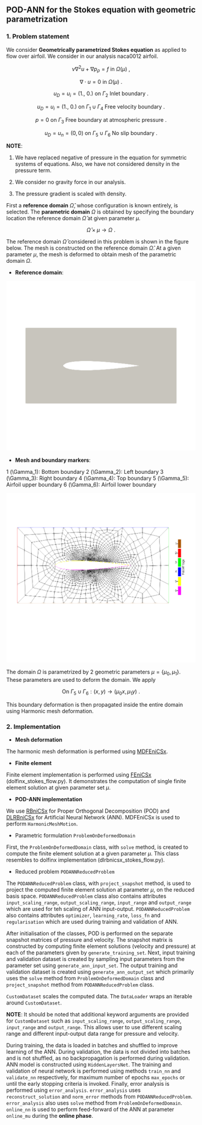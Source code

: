 ## POD-ANN for the Stokes equation with geometric parametrization ##

### 1. Problem statement

We consider **Geometrically parametrized Stokes equation** as applied to flow over airfoil. We consider in our analysis naca0012 airfoil.

$$ \nu \nabla^2 u + \nabla p_{\rho} = f \ \text{in} \ \Omega(\mu) \ ,$$

$$ \nabla \cdot u = 0 \ \text{in} \ \Omega(\mu) \ .$$

$$ u_D = u_{i} = (1., \ 0.) \ \text{on} \ \Gamma_2 \ \text{Inlet boundary} \ .$$

$$ u_D = u_{i} = (1., \ 0.) \ \text{on} \ \Gamma_1 \cup \Gamma_4 \ \text{Free velocity boundary} \ .$$

$$ p = 0 \ \text{on} \ \Gamma_3 \ \text{Free boundary at atmospheric pressure} \ .$$

$$ u_D = u_{n} = (0, 0) \ \text{on} \ \Gamma_5 \cup \Gamma_6 \ \text{No slip boundary} \ .$$

**NOTE**: 

1. We have replaced negative of pressure in the equation for symmetric systems of equations. Also, we have not considered density in the pressure term.

2. We consider no gravity force in our analysis. 

3. The pressure gradient is scaled with density.

First a **reference domain** $\hat{\Omega}$, whose configuration is known entirely, is selected. The **parametric domain** $\Omega$ is obtained by specifying the boundary location the reference domain $\hat{\Omega}$ at given parameter $\mu$.

$$\hat{\Omega} \times \mu \to \Omega \ .$$

The reference domain $\hat{\Omega}$ considered in this problem is shown in the figure below. The mesh is constructed on the reference domain $\hat{\Omega}$. At a given parameter $\mu$, the mesh is deformed to obtain mesh of the parametric domain $\Omega$.

* **Reference domain**:

![alt text](https://github.com/Wells-Group/dlrbnicsx/blob/main/demo/stokes_flow_dlrbnicsx/mesh_data/domain.png)

* **Mesh and boundary markers**: 

1 (\Gamma_1): Bottom boundary
2 (\Gamma_2): Left boundary
3 (\Gamma_3): Right boundary
4 (\Gamma_4): Top boundary
5 (\Gamma_5): Airfoil upper boundary
6 (\Gamma_6): Airfoil lower boundary

![alt text](https://github.com/Wells-Group/dlrbnicsx/blob/main/demo/stokes_flow_dlrbnicsx/mesh_data/boundaries.png)

The domain $\Omega$ is parametrized by 2 geometric parameters $\mu = \lbrace \mu_0, \mu_1 \rbrace$. These parameters are used to deform the domain. We apply 

$$\text{On } \Gamma_5 \cup \Gamma_6: (x, y) \to (\mu_0 x, \mu_1 y) \ .$$

This boundary deformation is then propagated inside the entire domain using Harmonic mesh deformation.

### 2. Implementation

* **Mesh deformation**

The harmonic mesh deformation is performed using [MDFEniCSx](https://github.com/niravshah241/mdfenicsx).

* **Finite element**

Finite element implementation is performed using [FEniCSx](https://fenicsproject.org/) (dolfinx_stokes_flow.py). It demonstrates the computation of single finite element solution at given parameter set $\mu$.

* **POD-ANN implementation**


We use [RBniCSx](https://github.com/RBniCS/RBniCSx) for Proper Orthogonal Decomposition (POD) and [DLRBniCSx](https://github.com/niravshah241/dlrbnicsx) for Artificial Neural Network (ANN). MDFEniCSx is used to perform ```HarmonicMeshMotion```.

   - Parametric formulation ```ProblemOnDeformedDomain```

First, the ```ProblemOnDeformedDomain``` class, with ```solve``` method, is created to compute the finite element solution at a given parameter $\mu$. This class resembles to dolfinx implementation (dlrbnicsx_stokes_flow.py).

   - Reduced problem ```PODANNReducedProblem```

The ```PODANNReducedProblem``` class, with ```project_snapshot``` method, is used to project the computed finite element solution at parameter $\mu$, on the reduced basis space. ```PODANNReducedProblem``` class also contains attributes ```input_scaling_range```, ```output_scaling_range```, ```input_range``` and ```output_range``` which are used for teh scaling of ANN input-output. ```PODANNReducedProblem``` also contains attributes ```optimizer```, ```learning_rate```, ```loss_fn``` and ```regularisation``` which are used during training and validation of ANN.

After initialisation of the classes, POD is performed on the separate snapshot matrices of pressure and velocity. The snapshot matrix is constructed by computing finite element solutions (velocity and pressure) at each of the parameters given by ```generate_training_set```. Next, input training and validation dataset is created by sampling input parameters from the parameter set using ```generate_ann_input_set```. The output training and validation dataset is created using ```generate_ann_output_set``` which primarily uses the ```solve``` method from ```ProblemOnDeformedDomain``` class and ```project_snapshot``` method from ```PODANNReducedProblem``` class.

```CustomDataset``` scales the computed data. The ```DataLoader``` wraps an iterable around ```CustomDataset```.

**NOTE**: 
It should be noted that additional keyword arguments are provided for ```CustomDataset``` such as ```input_scaling_range```, ```output_scaling_range```, ```input_range``` and ```output_range```. This allows user to use different scaling range and different input-output data range for pressure and velocity.

During training, the data is loaded in batches and shuffled to improve learning of the ANN. During validation, the data is not divided into batches and is not shuffled, as no backpropagation is performed during validation. ANN model is constructed using ```HiddenLayersNet```. The training and validation of neural network is performed using methods ```train_nn``` and ```validate_nn``` respectively, for maximum number of epochs ```max_epochs``` or until the early stopping criteria is invoked. Finally, error analysis is performed using ```error_analysis```. ```error_analysis``` uses ```reconstruct_solution``` and ```norm_error``` methods from ```PODANNReducedProblem```. ```error_analysis``` also uses ```solve``` method from ```ProblemOnDeformedDomain```. ```online_nn``` is used to perform feed-forward of the ANN at parameter ```online_mu``` during the **online phase**.
